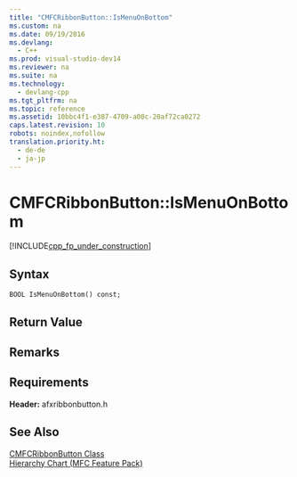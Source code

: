 ```yaml
---
title: "CMFCRibbonButton::IsMenuOnBottom"
ms.custom: na
ms.date: 09/19/2016
ms.devlang: 
  - C++
ms.prod: visual-studio-dev14
ms.reviewer: na
ms.suite: na
ms.technology: 
  - devlang-cpp
ms.tgt_pltfrm: na
ms.topic: reference
ms.assetid: 10bbc4f1-e387-4709-a00c-20af72ca0272
caps.latest.revision: 10
robots: noindex,nofollow
translation.priority.ht: 
  - de-de
  - ja-jp
---
```

# CMFCRibbonButton::IsMenuOnBottom
[!INCLUDE[cpp_fp_under_construction](../vs140/includes/cpp_fp_under_construction_md.md)]  
  
## Syntax  
  
```  
BOOL IsMenuOnBottom() const;  
```  
  
## Return Value  
  
## Remarks  
  
## Requirements  
 **Header:** afxribbonbutton.h  
  
## See Also  
 [CMFCRibbonButton Class](../vs140/CMFCRibbonButton-Class.md)   
 [Hierarchy Chart (MFC Feature Pack)](../vs140/Hierarchy-Chart.md)